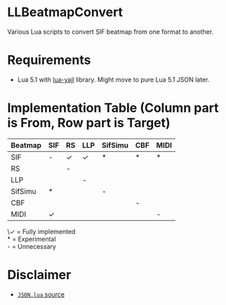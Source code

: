# LLBeatmapConvert
Various Lua scripts to convert SIF beatmap from one format to another.

# Requirements

* Lua 5.1 with [lua-yajl](https://github.com/brimworks/lua-yajl) library. Might move to pure Lua 5.1 JSON later.

# Implementation Table (Column part is From, Row part is Target)

Beatmap | SIF | RS  | LLP | SifSimu | CBF | MIDI
------- | --- | --- | --- | ------- | --- | ----
SIF     | \-  |  ✓  |  ✓  | \*      | \*  | \*
RS      |     | \-  |     |         |     |
LLP     |     |     | \-  |         |     |
SifSimu | \*  |     |     | \-      |     |
CBF     |     |     |     |         | \-  |
MIDI    |  ✓  |     |     |         |     | \-

\✓ = Fully implemented  
\* = Experimental  
\- = Unnecessary

# Disclaimer

* [`JSON.lua` source](http://regex.info/blog/lua/json)
